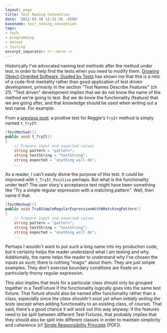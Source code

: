 ```yaml
---
layout: page
title: Test Naming Convention
date: '2012-03-30 12:31:36 -0500'
basename: test_naming_convention
tags:
- tech
- programming
- dotnet
- testing
excerpt_separator: <!--more-->
---
```


Historically I've advocated naming test methods after the method under test, in
order to help find the tests when you need to modify them. <a
href="http://my.safaribooksonline.com/book/software-engineering-and-development/software-testing/9780321574442">Growing
Object-Oriented Software, Guided by Tests</a> has shown me that this is a relic
of a code-first mentality rather than good application of test driven
development, primarily in the section "Test Names Describe Features" (ch 21).
"Test driven" development implies that we do not know the name of the method
we're going to test. But we do know the functionality (feature) that we are
going after, and that knowledge should be used when writing out a test name. For
example:

<!--more-->

From a <a
href="http://www.safnet.com/writing/tech/2012/02/a-recipe-for-setting-up-automated-test-projects.html">previous
post</a>: a positive test for Reggie's `TryIt` method is simply named `t_TryIT`:

```csharp
[TestMethod()]
public void t_TryIt()
{
    // Prepare input and expected values
    string pattern = "pattern";
    string testString = "testString";
    string expected = "anything will do";
    ...
```

As a reader, I can't easily divine the purpose of this test. It could be improved with `t_TryIt_Positive` perhaps. But what is the functionality under test? The user story's acceptance test might have been something like "Try a simple regular expression with a matching pattern". Well, then name it that:

```csharp
[TestMethod()]
public void TryASimpleRegularExpressionWithAMatchingPattern()
{
    // Prepare input and expected values
    string pattern = "pattern";
    string testString = "testString";
    string expected = "anything will do";
    ...
```

Perhaps I wouldn't want to put such a long name into my production code, but it
certainly helps the reader understand what I am testing and why. Additionally,
the name helps the reader to understand why I've chosen the inputs as such;
there is nothing "magic" about them. They are just simple examples. They don't
exercise boundary conditions are fixate on a particularly thorny regular
expression.

This also implies that tests for a particular class should only be grouped
together in a TestFixture if the functionality logically goes into the same test
fixture. That fixture should also be named after functionality rather than a
class, especially since _the class shouldn't exist yet when initially writing
the tests_ (except when adding functionality to an existing class, of course).
That said, there's a good chance it will work out this way anyway: if the
features need to be split between different Test Fixtures, that probably implies
that they should also be split into different classes in order to maintain
simplicity and coherence (cf <a
href="http://www.objectmentor.com/resources/articles/srp.pdf">Single
Responsibility Principle</a> [PDF]).

